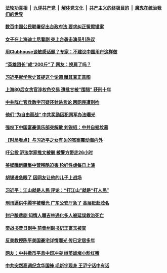 

####  [法轮功真相](../../../../basic/blob/master/README.md?t=02221701) &nbsp;|&nbsp; [九评共产党](../../../../9ping.md/blob/master/README.md?t=02221701) &nbsp;|&nbsp; [解体党文化](../../../../jtdwh.md/blob/master/README.md?t=02221701)  &nbsp;|&nbsp; [共产主义的终极目的](../../../../gczydzjmd.md/blob/master/README.md?t=02221701) &nbsp;|&nbsp; [魔鬼在统治我们的世界](../../../../mgztzwmdsj.md/blob/master/README.md?t=02221701) 

#### [数百中国公民联署促出台政府法  要求纠正冤假错案](../pages/soh5/477011.md?t=02221701) 
#### [女子在上海迪士尼看剧  突上台袭击演员引热议](../pages/soh5/476960.md?t=02221701) 
#### [用Clubhouse谈敏感话题？专家：不建议中国用户这样做](../pages/soh5/476993.md?t=02221701) 
#### [“英雄团长”成“200斤”了  网友：换肩了吗？](../pages/soh5/476936.md?t=02221701) 
#### [习近平就学党史首提这个论调 曝其真正意图](../pages/soh5/476951.md?t=02221701) 
#### [上海80后女贪官涉权色交易 遭批甘被“围猎” 获刑十年](../pages/soh5/476948.md?t=02221701) 
#### [中共阵亡官兵数字可疑还封杀言论 两网民遭刑拘](../pages/soh5/476930.md?t=02221701) 
#### [他们“为自由而战” 中共奖励囚犯网军办法曝光](../pages/soh5/476927.md?t=02221701) 
#### [强权下中国富豪俱乐部突解散 刘锐绍：中共自掘坟墓](../pages/soh5/476909.md?t=02221701) 
#### [【时局看点】与习近平之女有关的冤案震动海内外](../pages/soh5/476801.md?t=02221701) 
#### [吁公投 沪法学家推文被删 被警方带走26小时](../pages/soh5/476894.md?t=02221701) 
#### [美媒曝新疆集中营残酷迫害 轮奸性虐每日上演](../pages/soh5/476888.md?t=02221701) 
#### [胡锡进急眼了  因网友让他的儿子上战场](../pages/soh5/476822.md?t=02221701) 
#### [习近平：江山就是人民 评论：“打江山”就是“打人民”](../pages/soh5/476807.md?t=02221701) 
#### [刑讯逼供牛腾宇被曝光 广东公安厅急了 高层赶赴茂名](../pages/soh5/476789.md?t=02221701) 
#### [封户酿悲剧 知情人曝吉林通化多人被延误救治死亡](../pages/soh5/476777.md?t=02221701) 
#### [栗战书昔日副手 前贵州副书记王富玉被查](../pages/soh5/476690.md?t=02221701) 
#### [反美教授陈平美国豪宅详情曝光 传已定居多年](../pages/soh5/476675.md?t=02221701) 
#### [网友：中共撒币平息中印冲突 树英雄堵小粉红嘴](../pages/soh5/476669.md?t=02221701) 
#### [中共突然高调纪念华国锋 毛新宇现身 王沪宁话中有话](../pages/soh5/476657.md?t=02221701) 

